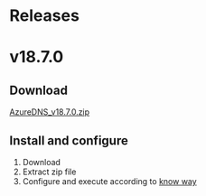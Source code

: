 ﻿Releases
====

# v18.7.0

## Download

[AzureDNS_v18.7.0.zip](https://github.com/the1bit/AzureSolutions/raw/master/azuredns/releases/AzureDNS_v18.7.0.zip)

## Install and configure

1. Download
2. Extract zip file
3. Configure and execute according to [know way](../readme.md)